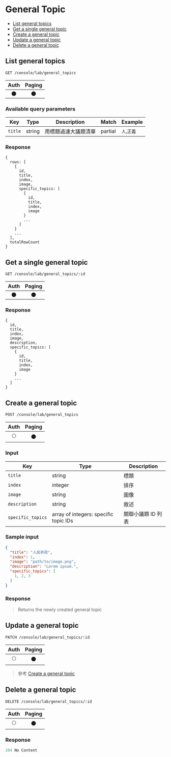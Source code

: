 # General Topic

- [List general topics](#list-general-topics)
- [Get a single general topic](#get-a-single-general-topic)
- [Create a general topic](#create-a-general-topic)
- [Update a general topic](#update-a-general-topic)
- [Delete a general topic](#delete-a-general-topic)

## List general topics
```
GET /console/lab/general_topics
```

| Auth | Paging |
| :---: | :---: |
| 🌑 | 🌑 |

### Available query parameters

| Key | Type | Description | Match | Example |
| --- | --- | --- | --- | --- |
| `title` | string | 用標題過濾大議題清單 | partial | `人`,`正義` |

### Response
```
{
  rows: [
    {
      id,
      title,
      index,
      image,
      specific_topics: [
        {
          id,
          title,
          index,
          image
        }
        ...
      ]
    }
    ...
  ],
  totalRowCount
}
```

## Get a single general topic
```
GET /console/lab/general_topics/:id
```

| Auth | Paging |
| :---: | :---: |
| 🌑 | 🌑 |

### Response
```
{
  id,
  title,
  index,
  image,
  description,
  specific_topics: [
    {
      id,
      title,
      index,
      image
    }
    ...
  ]
}
```

## Create a general topic
```
POST /console/lab/general_topics
```

| Auth | Paging |
| :---: | :---: |
| 🌕 | 🌑 |

### Input

| Key | Type | Description |
| --- | --- | --- |
| `title` | string | 標題 |
| `index` | integer | 排序 |
| `image` | string | 圖像 |
| `description` | string | 敘述 |
| `specific_topics` | array of integers: specific topic IDs | 關聯小議題 ID 列表 |


### Sample input
```json
{
  "title": "人民參政",
  "index": 1,
  "image": "path/to/image.png",
  "description": "Lorem ipsum.",
  "specific_topics": [
    1, 2, 3
  ]
}
```

### Response
> Returns the newly created general topic

## Update a general topic
```
PATCH /console/lab/general_topics/:id
```

| Auth | Paging |
| :---: | :---: |
| 🌕 | 🌑 |

> 參考 [Create a general topic](#create-a-general-topic)

## Delete a general topic
```
DELETE /console/lab/general_topics/:id
```

| Auth | Paging |
| :---: | :---: |
| 🌕 | 🌑 |

### Response
```javascript
204 No Content
```
